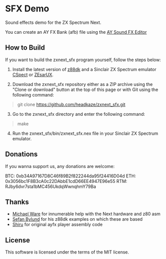 # SFX Demo

Sound effects demo for the ZX Spectrum Next.

You can create an AY FX Bank (afb) file using the [AY Sound FX Editor](https://github.com/Threetwosevensixseven/ayfxedit-improved)

## How to Build

If you want to build the zxnext_sfx program yourself, follow the steps below:

1. Install the latest version of [z88dk](https://github.com/z88dk/z88dk) and
a Sinclair ZX Spectrum emulator [CSpect](https://dailly.blogspot.com/) or
[ZEsarUX](https://sourceforge.net/projects/zesarux/).

2. Download the zxnext_sfx repository either as a ZIP archive using the
"Clone or download" button at the top of this page or with Git using the
following command:

> git clone https://github.com/headkaze/zxnext_sfx.git

3. Go to the zxnext_sfx directory and enter the following command:

> make

4. Run the zxnext_sfx/bin/zxnext_sfx.nex file in your
Sinclair ZX Spectrum emulator.

## Donations

If you wanna support us, any donations are welcome:

BTC: 0xb34A97167D8C46f89B2f822244da95f24416D04d
ETH: 0x3056bc1F8B3cA0c22DAbbE1cdD66EE4947E96e55
RTM: RJby6dvr7sta1bMC456UkdqWwnqhmY79Ba

## Thanks

- [Michael Ware](https://www.rustypixels.uk/) for innumerable help with the Next hardware and z80 asm
- [Sefan Bylund](https://github.com/stefanbylund) for his z88dk examples on which these are based
- [Shiru](https://shiru.untergrund.net/software.shtml) for original ayfx player assembly code

## License

This software is licensed under the terms of the MIT license.
